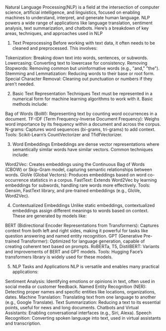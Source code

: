 Natural Language Processing(NLP) is a field at the intersection of computer science, artificial intelligence, and linguistics, focused on enabling machines to understand, interpret, and generate human language. NLP powers a wide range of applications like language translation, sentiment analysis, text summarization, and chatbots. Here’s a breakdown of key areas, techniques, and approaches used in NLP



1. Text Preprocessing
Before working with text data, it often needs to be cleaned and preprocessed. This involves:

Tokenization: Breaking down text into words, sentences, or subwords.
Lowercasing: Converting text to lowercase for consistency.
Removing Stopwords: Removing common but uninformative words (e.g., "and," "the").
Stemming and Lemmatization: Reducing words to their base or root form.
Special Character Removal: Cleaning out punctuation or numbers if they aren’t needed.



2. Basic Text Representation Techniques
Text must be represented in a numerical form for machine learning algorithms to work with it. Basic methods include:

Bag of Words (BoW): Representing text by counting word occurrences in a document.
TF-IDF (Term Frequency-Inverse Document Frequency): Weighs word importance by its frequency within a document and across the corpus.
N-grams: Captures word sequences (bi-grams, tri-grams) to add context.
Tools: Scikit-Learn’s CountVectorizer and TfidfVectorizer.



3. Word Embeddings
Embeddings are dense vector representations where semantically similar words have similar vectors. Common techniques include:

Word2Vec: Creates embeddings using the Continuous Bag of Words (CBOW) or Skip-Gram model, capturing semantic relationships between words.
GloVe (Global Vectors): Produces embeddings based on word co-occurrence statistics in a corpus.
FastText: Extends Word2Vec by learning embeddings for subwords, handling rare words more effectively.
Tools: Gensim, FastText library, and pre-trained embeddings (e.g., GloVe, Word2Vec).



4. Contextualized Embeddings
Unlike static embeddings, contextualized embeddings assign different meanings to words based on context. These are generated by models like:

BERT (Bidirectional Encoder Representations from Transformers): Captures context from both left and right sides, making it powerful for tasks like question answering and named entity recognition.
GPT (Generative Pre-trained Transformer): Optimized for language generation, capable of creating coherent text based on prompts.
RoBERTa, T5, DistilBERT: Variants and improvements of BERT and GPT models.
Tools: Hugging Face’s transformers library is widely used for these models.



5. NLP Tasks and Applications
NLP is versatile and enables many practical applications:

Sentiment Analysis: Identifying emotions or opinions in text, often used in social media or customer feedback.
Named Entity Recognition (NER): Detecting proper names and specific entities like locations, organizations, dates.
Machine Translation: Translating text from one language to another (e.g., Google Translate).
Text Summarization: Reducing a text to its essential points, useful for news and long documents.
Chatbots and Virtual Assistants: Enabling conversational interfaces (e.g., Siri, Alexa).
Speech Recognition: Converting spoken language into text, used in virtual assistants and transcription.